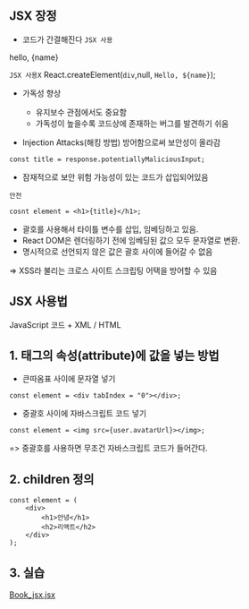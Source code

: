 ## JSX 장정

- 코드가 간결해진다
`JSX 사용`
<div> hello, {name} </div>

`JSX 사용X`
React.createElement(`div`,null, `Hello, ${name}`);

- 가독성 향상
    - 유지보수 관점에서도 중요함
    - 가독성이 높을수록 코드상에 존재하는 버그를 발견하기 쉬움

- Injection Attacks(해킹 방법) 방어함으로써 보안성이 올라감

`const title = response.potentiallyMaliciousInput;`
- 잠재적으로 보안 위험 가능성이 있는 코드가 삽입되어있음

`안전`

`cosnt element = <h1>{title}</h1>;`
- 괄호를 사용해서 타이틀 변수를 삽입, 임베딩하고 있음.
- React DOM은 렌더링하기 전에 임베딩된 값으 모두 문자열로 변환.
- 명시적으로 선언되지 않은 값은 괄호 사이에 들어갈 수 없음

=> XSS라 불리는 크로스 사이트 스크립팅 어택을 방어할 수 있음

## JSX 사용법
JavaScript 코드 + XML / HTML

## 1. 태그의 속성(attribute)에 값을 넣는 방법

- 큰따옴표 사이에 문자열 넣기

`const element = <div tabIndex = "0"></div>;`

- 중괄호 사이에 자바스크립트 코드 넣기

`const element = <img src={user.avatarUrl}></img>;`

=> 중괄호를 사용하면 무조건 자바스크립트 코드가 들어간다.


## 2. children 정의

    const element = (
        <div>
            <h1>안녕</h1>
            <h2>리액트</h2>
        </div>
    );

## 3. 실습
[Book_jsx.jsx](Book_JSX.jsx)